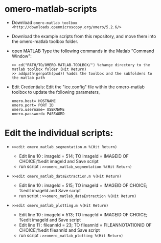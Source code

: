 # omero-matlab-scripts

 - Download `omero-matlab toolbox <http://downloads.openmicroscopy.org/omero/5.2.6/>`

 - Download the example scripts from this repository, and move them into the omero-matlab toolbox folder.

 - open MATLAB
    Type the following commands in the Matlab "Command Window":

    ```
    >> cd("PATH/TO/OMERO-MATLAB-TOOLBOX/") %change directory to the matlab toolbox folder (Hit Return)
    >> addpath(genpath(pwd)) %adds the toolbox and the subfolders to the matlab path
    ```

 - Edit Credentials:
    Edit the "ice.config" file within the omero-matlab toolbox to update the following parameters,
    
    ```
    omero.host= HOSTNAME
    omero.port= PORT ID
    omero.username= USERNAME
    omero.password= PASSWORD
    ```

Edit the individual scripts:
============================

 -  ```>>edit omero_matlab_segmentation.m %(Hit Return)```
    - Edit line 10 : imageId = 514; TO imageId = IMAGEID OF CHOICE;%edit imageId and Save script
    - run script : ```>>omero_matlab_segmentation %(Hit Return)```
  
 -  ```>>edit omero_matlab_dataExtraction.m %(Hit Return)```
    - Edit line 10 : imageId = 515; TO imageId = IMAGEID OF CHOICE; %edit imageId and Save script
    - run script : ```>>omero_matlab_dataExtraction %(Hit Return)```
  
 -  ```>>edit omero_matlab_plotting.m %(Hit Return)```
    - Edit line 10 : imageId = 513; TO imageId = IMAGEID OF CHOICE; %edit imageId and Save script
    - Edit line 11 : fileannId = 23; TO fileannId = FILEANNOTATIONID OF CHOICE;%edit fileannId and Save script
    - run script : ```>>omero_matlab_plotting %(Hit Return)```
  
